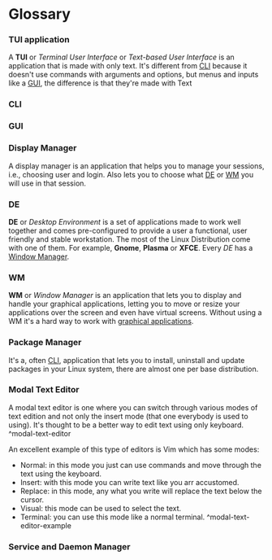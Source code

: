 # Glossary

### TUI application
A **TUI** or *Terminal User Interface* or *Text-based User Interface* is an application that is made with only text. It's different from [CLI](#CLI) because it doesn't use commands with arguments and options, but menus and inputs like a [GUI](#GUI), the difference is that they're made with Text

### CLI
<!--TODO: Create a CLI definition-->

### GUI
<!--TODO: Create a GUI definition-->

### Display Manager
A display manager is an application that helps you to manage your sessions, i.e., choosing user and login. Also lets you to choose what [DE](#DE) or [WM](#WM) you will use in that session.

### DE
**DE** or *Desktop Environment* is a set of applications made to work well together and comes pre-configured to provide a user a functional, user friendly and stable workstation. The most of the Linux Distribution come with one of them. For example, **Gnome**, **Plasma** or **XFCE**. Every *DE* has a [Window Manager](#WM).

### WM
**WM** or *Window Manager* is an application that lets you to display and handle your graphical applications, letting you to move or resize your applications over the screen and even have virtual screens. Without using a WM it's a hard way to work with [graphical applications](#GUI).

### Package Manager
It's a, often [CLI](#CLI), application that lets you to install, uninstall and update packages in your Linux system, there are almost one per base distribution. <!-- Improve this definition -->

### Modal Text Editor
A modal text editor is one where you can switch through various modes of text edition and not only the insert mode (that one everybody is used to using). It's thought to be a better way to edit text using only keyboard. ^modal-text-editor

An excellent example of this type of editors is Vim which has some modes: 
- Normal: in this mode you just can use commands and move through the text using the keyboard.
- Insert: with this mode you can write text like you arr accustomed.
- Replace: in this mode, any what you write will replace the text below the cursor.
- Visual: this mode can be used to select the text.
- Terminal: you can use this mode like a normal terminal. ^modal-text-editor-example

### Service and Daemon Manager
<!--TODO: Create a Service and Daemon Manager definition-->